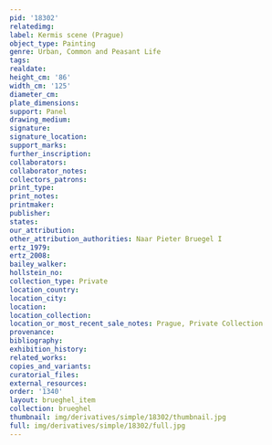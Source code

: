 ```yaml
---
pid: '18302'
relatedimg: 
label: Kermis scene (Prague)
object_type: Painting
genre: Urban, Common and Peasant Life
tags: 
realdate: 
height_cm: '86'
width_cm: '125'
diameter_cm: 
plate_dimensions: 
support: Panel
drawing_medium: 
signature: 
signature_location: 
support_marks: 
further_inscription: 
collaborators: 
collaborator_notes: 
collectors_patrons: 
print_type: 
print_notes: 
printmaker: 
publisher: 
states: 
our_attribution: 
other_attribution_authorities: Naar Pieter Bruegel I
ertz_1979: 
ertz_2008: 
bailey_walker: 
hollstein_no: 
collection_type: Private
location_country: 
location_city: 
location: 
location_collection: 
location_or_most_recent_sale_notes: Prague, Private Collection
provenance: 
bibliography: 
exhibition_history: 
related_works: 
copies_and_variants: 
curatorial_files: 
external_resources: 
order: '1340'
layout: brueghel_item
collection: brueghel
thumbnail: img/derivatives/simple/18302/thumbnail.jpg
full: img/derivatives/simple/18302/full.jpg
---
```

